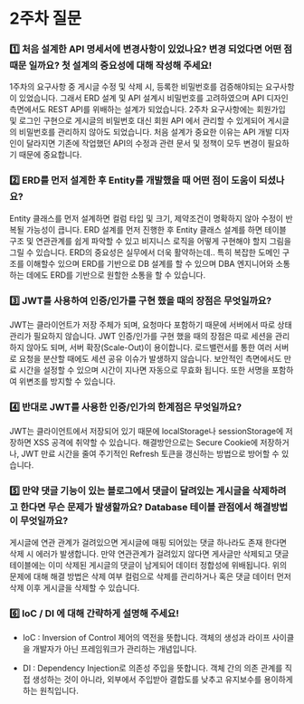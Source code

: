 # 2주차 질문

### 1️⃣ 처음 설계한 API 명세서에 변경사항이 있었나요? 변경 되었다면 어떤 점 때문 일까요? 첫 설계의 중요성에 대해 작성해 주세요!

1주차의 요구사항 중 게시글 수정 및 삭제 시, 등록한 비밀번호를 검증해야되는 요구사항이 있었습니다. 그래서 ERD 설계 및 API 설계시 비밀번호를 고려하였으며
API 디자인 측면에서도 REST API를 위배하는 설계가 되었습니다. 2주차 요구사항에는 회원가입 및 로그인 구현으로 게시글의 비밀번호 대신 회원 API 에서 관리할 수 있게되어 
게시글의 비밀번호를 관리하지 않아도 되었습니다. 처음 설계가 중요한 이유는 API 개발 디자인이 달라지면 기존에 작업했던 API의 수정과 관련 문서 및 정책이 모두 변경이 필요하기 때문에 중요합니다.

### 2️⃣ ERD를 먼저 설계한 후 Entity를 개발했을 때 어떤 점이 도움이 되셨나요?

Entity 클래스를 먼저 설계하면 컬럼 타입 및 크기, 제약조건이 명확하지 않아 수정이 반복될 가능성이 큽니다.
ERD 설계를 먼저 진행한 후 Entity 클래스 설계를 하면 테이블 구조 및 연관관계를 쉽게 파악할 수 있고 비지니스 로직을 어떻게 구현해야 할지 그림을 그릴 수 있습니다. 
ERD의 중요성은 실무에서 더욱 활약하는데.. 특히 복잡한 도메인 구조를 이해할수 있으며 ERD를 기반으로 DB 설계를 할 수 있으며 DBA 엔지니어와 소통하는 데에도 ERD를 기반으로 
원할한 소통을 할 수 있습니다.

### 3️⃣ JWT를 사용하여 인증/인가를 구현 했을 때의 장점은 무엇일까요?

JWT는 클라이언트가 저장 주체가 되며, 요청마다 포함하기 때문에 서버에서 따로 상태관리가 필요하지 않습니다.
JWT 인증/인가를 구현 했을 때의 장점은 따로 세션을 관리하지 않아도 되며, 서버 확장(Scale-Out)이 용이합니다. 로드밸런서를 통한 여러 서버로 요청을 분산할 때에도 세션 공유 이슈가 발생하지 않습니다. 
보안적인 측면에서도 만료 시간을 설정할 수 있으며 시간이 지나면 자동으로 무효화 됩니다. 또한 서명을 포함하여 위변조를 방지할 수 있습니다.   

### 4️⃣ 반대로 JWT를 사용한 인증/인가의 한계점은 무엇일까요?

JWT는 클라이언트에서 저장되어 있기 때문에 localStorage나 sessionStorage에 저장하면 XSS 공격에 취약할 수 있습니다. 
해결방안으로는 Secure Cookie에 저장하거나, JWT 만료 시간을 줄여 주기적인 Refresh 토큰을 갱신하는 방법으로 방어할 수 있습니다.

### 5️⃣ 만약 댓글 기능이 있는 블로그에서 댓글이 달려있는 게시글을 삭제하려고 한다면 무슨 문제가 발생할까요? Database 테이블 관점에서 해결방법이 무엇일까요?

게시글에 연관 관계가 걸려있으면 게시글에 매핑 되어있는 댓글 하나라도 존재 한다면 삭제 시 에러가 발생합니다. 만약 연관관계가 걸려있지 않다면 게사글만 삭제되고
댓글 테이블에는 이미 삭제된 게시글의 댓글이 남게되어 데이터 정합성에 위배됩니다. 위의 문제에 대해 해결 방법은 삭제 여부 컬럼으로 삭제를 관리하거나 혹은 댓글 데이터 먼저 삭제 이후 게시글을 삭제할 수 있습니다.

### 6️⃣ IoC / DI 에 대해 간략하게 설명해 주세요!

+ IoC : Inversion of Control 제어의 역전을 뜻합니다.
    객체의 생성과 라이프 사이클을 개발자가 아닌 프레임워크가 관리하는 개념입니다. 
    
+ DI : Dependency Injection로 의존성 주입을 뜻합니다.
    객체 간의 의존 관계를 직접 생성하는 것이 아니라, 외부에서 주입받아 결합도를 낮추고 유지보수를 용이하게 하는 원칙입니다. 
     